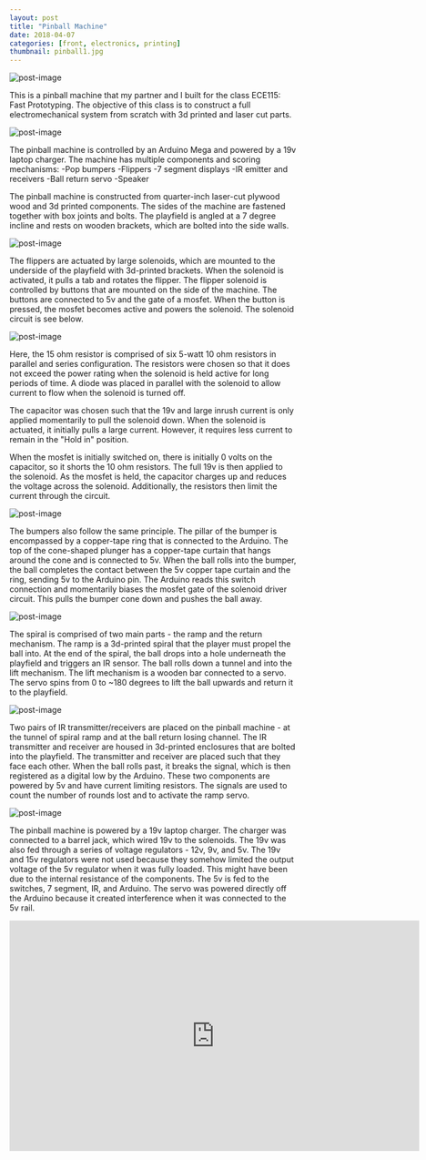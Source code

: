 ```yaml
---
layout: post
title: "Pinball Machine"
date: 2018-04-07
categories: [front, electronics, printing]
thumbnail: pinball1.jpg
---
```


![post-image]({{site.url}}/assets/pinball1.jpg)

This is a pinball machine that my partner and I built for the class ECE115: Fast Prototyping.
The objective of this class is to construct a full electromechanical system from scratch
with 3d printed and laser cut parts.

![post-image]({{site.url}}/assets/pinball2.jpg)

The pinball machine is controlled by an Arduino Mega and powered by a 19v laptop charger.
The machine has multiple components and scoring mechanisms:
-Pop bumpers
-Flippers
-7 segment displays
-IR emitter and receivers
-Ball return servo
-Speaker

The pinball machine is constructed from quarter-inch laser-cut plywood wood and 3d printed components. The sides of the machine are fastened together with box joints and bolts. The playfield is angled at a 7 degree incline and rests on wooden brackets, which are bolted into the side walls.

![post-image]({{site.url}}/assets/pinball3.jpg)

The flippers are actuated by large solenoids, which are mounted to the underside of the playfield with 3d-printed brackets. When the solenoid is activated, it pulls a tab and rotates the flipper. The flipper solenoid is controlled by buttons that are mounted on the side of the machine. The buttons are connected to 5v and the gate of a mosfet. When the button is pressed, the mosfet becomes active and powers the solenoid. The solenoid circuit is see below.

![post-image]({{site.url}}/assets/flipper.jpg)

Here, the 15 ohm resistor is comprised of six 5-watt 10 ohm resistors in parallel and series configuration. The resistors were chosen so that it does not exceed the power rating when the solenoid is held active for long periods of time. A diode was placed in parallel with the solenoid to allow current to flow when the solenoid is turned off.

The capacitor was chosen such that the 19v and large inrush current is only applied momentarily to pull the solenoid down. When the solenoid is actuated, it initially pulls a large current. However, it requires less current to remain in the "Hold in" position.

When the mosfet is initially switched on, there is initially 0 volts on the capacitor, so it shorts the 10 ohm resistors. The full 19v is then applied to the solenoid. As the mosfet is held, the capacitor charges up and reduces the voltage across the solenoid. Additionally, the resistors then limit the current through the circuit.

![post-image]({{site.url}}/assets/pinball5.jpg)

The bumpers also follow the same principle. The pillar of the bumper is encompassed by a copper-tape ring that is connected to the Arduino. The top of the cone-shaped plunger has a copper-tape curtain that hangs around the cone and is connected to 5v. When the ball rolls into the bumper, the ball completes the contact between the 5v copper tape curtain and the ring, sending 5v to the Arduino pin. The Arduino reads this switch connection and momentarily biases the mosfet gate of the solenoid driver circuit. This pulls the bumper cone down and pushes the ball away.

![post-image]({{site.url}}/assets/pinball6.jpg)

The spiral is comprised of two main parts - the ramp and the return mechanism. The ramp is a 3d-printed spiral that the player must propel the ball into. At the end of the spiral, the ball drops into a hole underneath the playfield and triggers an IR sensor. The ball rolls down a tunnel and into the lift mechanism. The lift mechanism is a wooden bar connected to a servo. The servo spins from 0 to ~180 degrees to lift the ball upwards and return it to the playfield.

![post-image]({{site.url}}/assets/pinball7.jpg)

Two pairs of IR transmitter/receivers are placed on the pinball machine - at the tunnel of spiral ramp and at the ball return losing channel. The IR transmitter and receiver are housed in 3d-printed enclosures that are bolted into the playfield. The transmitter and receiver are placed such that they face each other. When the ball rolls past, it breaks the signal, which is then registered as a digital low by the Arduino. These two components are powered by 5v and have current limiting resistors. The signals are used to count the number of rounds lost and to activate the ramp servo.

![post-image]({{site.url}}/assets/optical.png)

The pinball machine is powered by a 19v laptop charger. The charger was connected to a barrel jack, which wired 19v to the solenoids. The 19v was also fed through a series of voltage regulators - 12v, 9v, and 5v. The 19v and 15v regulators were not used because they somehow limited the output voltage of the 5v regulator when it was fully loaded. This might have been due to the internal resistance of the components. The 5v is fed to the switches, 7 segment, IR, and Arduino. The servo was powered directly off the Arduino because it created interference when it was connected to the 5v rail.

<iframe width="720" height="405" src="https://www.youtube.com/embed/xlxsT34q97c"
frameborder="0" allow="autoplay; encrypted-media" allowfullscreen></iframe>

